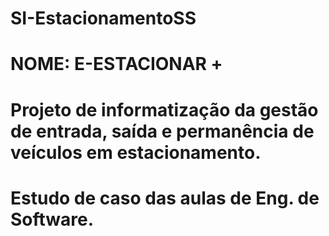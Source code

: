 # SI-EstacionamentoSS
# NOME: E-ESTACIONAR +
# Projeto de informatização da gestão de entrada, saída e permanência de veículos em estacionamento.
# Estudo de caso das aulas de Eng. de Software.
